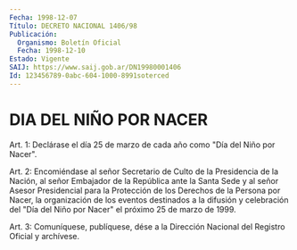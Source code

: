 ```yaml
---
Fecha: 1998-12-07
Título: DECRETO NACIONAL 1406/98
Publicación:
  Organismo: Boletín Oficial
  Fecha: 1998-12-10
Estado: Vigente
SAIJ: https://www.saij.gob.ar/DN19980001406
Id: 123456789-0abc-604-1000-8991soterced
---
```

# DIA DEL NIÑO POR NACER

<a id="1"></a>
Art. 1: Declárase el día 25 de marzo de cada año como "Día del Niño por Nacer".

<a id="2"></a>
Art. 2: Encomiéndase al señor Secretario de Culto de la Presidencia de la Nación,  al  señor Embajador de la República ante la Santa Sede y al señor Asesor  Presidencial para la Protección de los  Derechos  de  la Persona por Nacer,  la  organización  de  los eventos destinados a  la  difusión  y celebración del "Día del Niño por Nacer" el próximo 25 de marzo de 1999.

<a id="3"></a>
Art.  3: Comuníquese, publíquese, dése  a la Dirección Nacional del Registro Oficial y archívese.